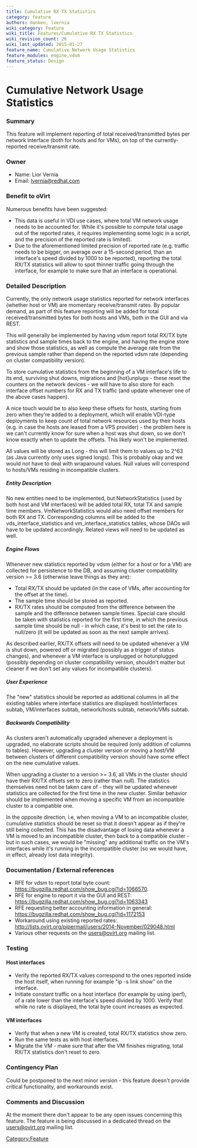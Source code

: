 ```yaml
---
title: Cumulative RX TX Statistics
category: feature
authors: danken, lvernia
wiki_category: Feature
wiki_title: Features/Cumulative RX TX Statistics
wiki_revision_count: 26
wiki_last_updated: 2015-01-27
feature_name: Cumulative Network Usage Statistics
feature_modules: engine,vdsm
feature_status: Design
---
```


# Cumulative Network Usage Statistics

### Summary

This feature will implement reporting of total received/transmitted bytes per network interface (both for hosts and for VMs), on top of the currently-reported receive/transmit rate.

### Owner

*   Name: Lior Vernia
*   Email: lvernia@redhat.com

### Benefit to oVirt

Numerous benefits have been suggested:

*   This data is useful in VDI use cases, where total VM network usage needs to be accounted for. While it's possible to compute total usage out of the reported rates, it requires implementing some logic in a script, and the precision of the reported rate is limited).
*   Due to the aforementioned limited precision of reported rate (e.g. traffic needs to be bigger, on average over a 15-second period, than an interface's speed divided by 1000 to be reported), reporting the total RX/TX statistics will allow to spot thinner traffic going through the interface, for example to make sure that an interface is operational.

### Detailed Description

Currently, the only network usage statistics reported for network interfaces (whether host or VM) are momentary receive/transmit rates. By popular demand, as part of this feature reporting will be added for total received/transmitted bytes for both hosts and VMs, both in the GUI and via REST.

This will generally be implemented by having vdsm report total RX/TX byte statistics and sample times back to the engine, and having the engine store and show those statistics, as well as compute the average rate from the previous sample rather than depend on the reported vdsm rate (depending on cluster compatibility version).

To store cumulative statistics from the beginning of a VM interface's life to its end, surviving shut downs, migrations and [hot]unplugs - these reset the counters on the network devices - we will have to also store for each interface offset numbers for RX and TX traffic (and update whenever one of the above cases happen).

A nice touch would be to also keep these offsets for hosts, starting from zero when they're added to a deployment, which will enable VDI-type deployments to keep count of total network resources used by their hosts (e.g. in case the hosts are leased from a VPS provider) - the problem here is we can't currently know for sure when a host was shut down, so we don't know exactly when to update the offsets. This likely won't be implemented.

All values will be stored as Long - this will limit them to values up to 2^63 (as Java currently only uses signed longs). This is probably okay and we would not have to deal with wraparound values. Null values will correspond to hosts/VMs residing in incompatible clusters.

##### Entity Description

No new entities need to be implemented, but NetworkStatistics (used by both host and VM interfaces) will be added total RX, total TX and sample time members. VmNetworkStatistics would also need offset members for both RX and TX. Corresponding columns will be added to the vds_interface_statistics and vm_interface_statistics tables, whose DAOs will have to be updated accordingly. Related views will need to be updated as well.

##### Engine Flows

Whenever new statistics reported by vdsm (either for a host or for a VM) are collected for persistence to the DB, and assuming cluster compatibility version >= 3.6 (otherwise leave things as they are):

*   Total RX/TX should be updated (in the case of VMs, after accounting for the offset at the time).
*   The sample time should be stored as reported.
*   RX/TX rates should be computed from the difference between the sample and the difference between sample times. Special care should be taken with statistics reported for the first time, in which the previous sample time should be null - in which case, it's best to set the rate to null/zero (it will be updated as soon as the next sample arrives).

As described earlier, RX/TX offsets will need to be updated whenever a VM is shut down, powered off or migrated (possibly as a trigger of status changes), and whenever a VM interface is unplugged or hotunplugged (possibly depending on cluster compatibility version, shouldn't matter but cleaner if we don't set any values for incompatible clusters).

##### User Experience

The "new" statistics should be reported as additional columns in all the existing tables where interface statistics are displayed: host/interfaces subtab, VM/interfaces subtab, network/hosts subtab, network/VMs subtab.

##### Backwards Compatibility

As clusters aren't automatically upgraded whenever a deployment is upgraded, no elaborate scripts should be required (only addition of columns to tables). However, upgrading a cluster version or moving a host/VM between clusters of different compatibility version should have some effect on the new cumulative values.

When upgrading a cluster to a version >= 3.6, all VMs in the cluster should have their RX/TX offsets set to zero (rather than null). The statistics themselves need not be taken care of - they will be updated whenever statistics are collected for the first time in the new cluster. Similar behavior should be implemented when moving a specific VM from an incompatible cluster to a compatible one.

In the opposite direction, i.e, when moving a VM to an incompatible cluster, cumulative statistics should be reset so that it doesn't appear as if they're still being collected. This has the disadvantage of losing data whenever a VM is moved to an incompatible cluster, then back to a compatible cluster - but in such cases, we would be "missing" any additional traffic on the VM's interfaces while it's running in the incompatible cluster (so we would have, in effect, already lost data integrity).

### Documentation / External references

*   RFE for vdsm to report total byte count: <https://bugzilla.redhat.com/show_bug.cgi?id=1066570>.
*   RFE for engine to report it via the GUI and REST: <https://bugzilla.redhat.com/show_bug.cgi?id=1063343>
*   RFE requesting better accounting information in general: <https://bugzilla.redhat.com/show_bug.cgi?id=1172153>
*   Workaround using existing reported rates: <http://lists.ovirt.org/pipermail/users/2014-November/029048.html>
*   Various other requests on the users@ovirt.org mailing list.

### Testing

#### Host interfaces

*   Verify the reported RX/TX values correspond to the ones reported inside the host itself, when running for example "ip -s link show" on the interface.
*   Initiate constant traffic on a host interface (for example by using iperf), of a rate lower than the interface's speed divided by 1000. Verify that while no rate is displayed, the total byte count increases as expected.

#### VM interfaces

*   Verify that when a new VM is created, total RX/TX statistics show zero.
*   Run the same tests as with host interfaces.
*   Migrate the VM - make sure that after the VM finishes migrating, total RX/TX statistics don't reset to zero.

### Contingency Plan

Could be postponed to the next minor version - this feature doesn't provide critical functionality, and workarounds exist.

### Comments and Discussion

At the moment there don't appear to be any open issues concerning this feature. The feature is being discussed in a dedicated thread on the users@ovirt.org mailing list.

<Category:Feature>
